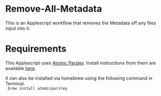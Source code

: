 # Remove-All-Metadata
This is an Applescript workflow that removes the Metadata off any files input into it. 

# Requirements
This Applescript uses <a href="https://github.com/wez/atomicparsley">Atomic Parsley</a>. Install instructions from them are available <a href="https://github.com/wez/atomicparsley/blob/master/README.txt">here</a>. 

It can also be installed via homebrew using the following command in Terminal. <br>
<code> brew install atomicparsley </code>
